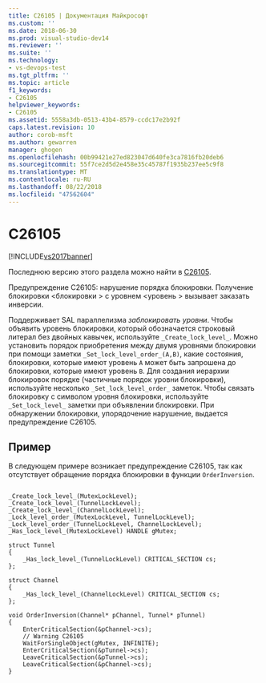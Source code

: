 ```yaml
---
title: C26105 | Документация Майкрософт
ms.custom: ''
ms.date: 2018-06-30
ms.prod: visual-studio-dev14
ms.reviewer: ''
ms.suite: ''
ms.technology:
- vs-devops-test
ms.tgt_pltfrm: ''
ms.topic: article
f1_keywords:
- C26105
helpviewer_keywords:
- C26105
ms.assetid: 5558a3db-0513-43b4-8579-ccdc17e2b92f
caps.latest.revision: 10
author: corob-msft
ms.author: gewarren
manager: ghogen
ms.openlocfilehash: 00b99421e27ed823047d640fe3ca7816fb20deb6
ms.sourcegitcommit: 55f7ce2d5d2e458e35c45787f1935b237ee5c9f8
ms.translationtype: MT
ms.contentlocale: ru-RU
ms.lasthandoff: 08/22/2018
ms.locfileid: "47562604"
---
```

# <a name="c26105"></a>C26105
[!INCLUDE[vs2017banner](../includes/vs2017banner.md)]

Последнюю версию этого раздела можно найти в [C26105](https://docs.microsoft.com/visualstudio/code-quality/c26105).  
  
Предупреждение C26105: нарушение порядка блокировки. Получение блокировки \<блокировки > с уровнем \<уровень > вызывает заказать инверсии.  
  
 Поддерживает SAL параллелизма *заблокировать уровни*. Чтобы объявить уровень блокировки, который обозначается строковый литерал без двойных кавычек, используйте `_Create_lock_level_`. Можно установить порядок приобретения между двумя уровнями блокировки при помощи заметки `_Set_lock_level_order_(A,B)`, какие состояния, блокировки, которые имеют уровень `A` может быть запрошена до блокировки, которые имеют уровень `B`. Для создания иерархии блокировок порядке (частичные порядок уровни блокировки), используйте несколько `_Set_lock_level_order_` заметок. Чтобы связать блокировку с символом уровня блокировки, используйте `_Set_lock_level_` заметки при объявлении блокировки. При обнаружении блокировки, упорядочение нарушение, выдается предупреждение C26105.  
  
## <a name="example"></a>Пример  
 В следующем примере возникает предупреждение C26105, так как отсутствует обращение порядка блокировки в функции `OrderInversion`.  
  
```  
  
_Create_lock_level_(MutexLockLevel);  
_Create_lock_level_(TunnelLockLevel);  
_Create_lock_level_(ChannelLockLevel);  
_Lock_level_order_(MutexLockLevel, TunnelLockLevel);  
_Lock_level_order_(TunnelLockLevel, ChannelLockLevel);  
_Has_lock_level_(MutexLockLevel) HANDLE gMutex;  
  
struct Tunnel   
{  
    _Has_lock_level_(TunnelLockLevel) CRITICAL_SECTION cs;  
};  
  
struct Channel   
{  
    _Has_lock_level_(ChannelLockLevel) CRITICAL_SECTION cs;  
};  
  
void OrderInversion(Channel* pChannel, Tunnel* pTunnel)   
{  
    EnterCriticalSection(&pChannel->cs);   
    // Warning C26105  
    WaitForSingleObject(gMutex, INFINITE);   
    EnterCriticalSection(&pTunnel->cs);  
    LeaveCriticalSection(&pTunnel->cs);  
    LeaveCriticalSection(&pChannel->cs);  
}  
  
```



